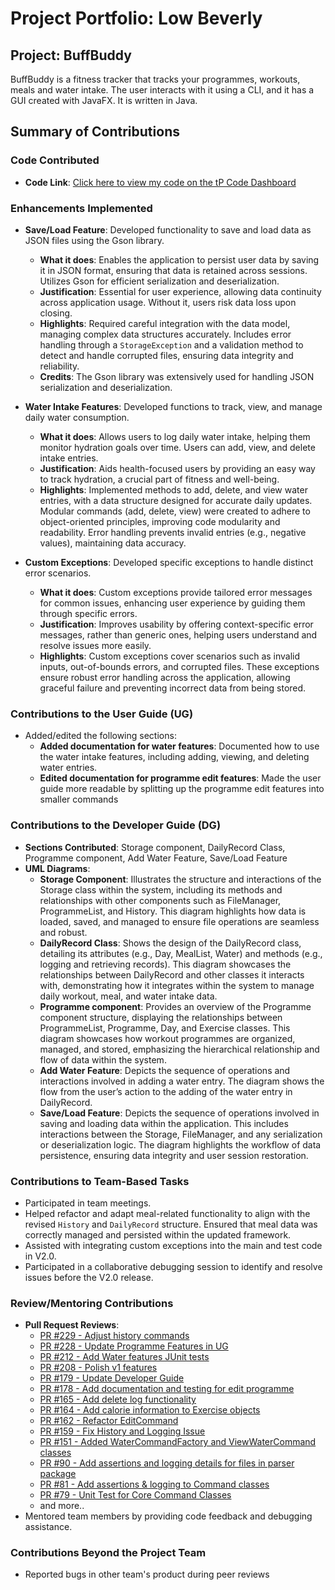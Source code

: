 # Project Portfolio: Low Beverly

## Project: BuffBuddy
BuffBuddy is a fitness tracker that tracks your programmes, workouts, meals and water intake. The user interacts with
it using a CLI, and it has a GUI created with JavaFX. It is written in Java. 

## Summary of Contributions

### Code Contributed
- **Code Link**: [Click here to view my code on the tP Code Dashboard](https://nus-cs2113-ay2425s1.github.io/tp-dashboard/?search=bev-low&breakdown=true&sort=groupTitle%20dsc&sortWithin=title&since=2024-09-20&timeframe=commit&mergegroup=&groupSelect=groupByRepos&checkedFileTypes=docs~functional-code~test-code~other&tabOpen=true&tabType=authorship&tabAuthor=Bev-low&tabRepo=AY2425S1-CS2113-W10-3%2Ftp%5Bmaster%5D&authorshipIsMergeGroup=false&authorshipFileTypes=docs~functional-code~test-code~other&authorshipIsBinaryFileTypeChecked=false&authorshipIsIgnoredFilesChecked=false)

### Enhancements Implemented

- **Save/Load Feature**: Developed functionality to save and load data as JSON files using the Gson library.
  - **What it does**: Enables the application to persist user data by saving it in JSON format, ensuring that data is retained across sessions. Utilizes Gson for efficient serialization and deserialization.
  - **Justification**: Essential for user experience, allowing data continuity across application usage. Without it, users risk data loss upon closing.
  - **Highlights**: Required careful integration with the data model, managing complex data structures accurately. Includes error handling through a `StorageException` and a validation method to detect and handle corrupted files, ensuring data integrity and reliability.
  - **Credits**: The Gson library was extensively used for handling JSON serialization and deserialization.

- **Water Intake Features**: Developed functions to track, view, and manage daily water consumption.
  - **What it does**: Allows users to log daily water intake, helping them monitor hydration goals over time. Users can add, view, and delete intake entries.
  - **Justification**: Aids health-focused users by providing an easy way to track hydration, a crucial part of fitness and well-being.
  - **Highlights**: Implemented methods to add, delete, and view water entries, with a data structure designed for accurate daily updates. Modular commands (add, delete, view) were created to adhere to object-oriented principles, improving code modularity and readability. Error handling prevents invalid entries (e.g., negative values), maintaining data accuracy.

- **Custom Exceptions**: Developed specific exceptions to handle distinct error scenarios.
  - **What it does**: Custom exceptions provide tailored error messages for common issues, enhancing user experience by guiding them through specific errors.
  - **Justification**: Improves usability by offering context-specific error messages, rather than generic ones, helping users understand and resolve issues more easily.
  - **Highlights**: Custom exceptions cover scenarios such as invalid inputs, out-of-bounds errors, and corrupted files. These exceptions ensure robust error handling across the application, allowing graceful failure and preventing incorrect data from being stored.

### Contributions to the User Guide (UG)
- Added/edited the following sections:
    - **Added documentation for water features**: Documented how to use the water intake features, including adding, viewing, and deleting water entries.
    - **Edited documentation for programme edit features**: Made the user guide more readable by splitting up the programme edit features into smaller commands

### Contributions to the Developer Guide (DG)
- **Sections Contributed**: Storage component, DailyRecord Class, Programme component, Add Water Feature, Save/Load Feature
- **UML Diagrams**:
    - **Storage Component**: Illustrates the structure and interactions of the Storage class within the system, including its methods and relationships with other components such as FileManager, ProgrammeList, and History. This diagram highlights how data is loaded, saved, and managed to ensure file operations are seamless and robust.
    - **DailyRecord Class**: Shows the design of the DailyRecord class, detailing its attributes (e.g., Day, MealList, Water) and methods (e.g., logging and retrieving records). This diagram showcases the relationships between DailyRecord and other classes it interacts with, demonstrating how it integrates within the system to manage daily workout, meal, and water intake data.
    - **Programme component**: Provides an overview of the Programme component structure, displaying the relationships between ProgrammeList, Programme, Day, and Exercise classes. This diagram showcases how workout programmes are organized, managed, and stored, emphasizing the hierarchical relationship and flow of data within the system.
    - **Add Water Feature**: Depicts the sequence of operations and interactions involved in adding a water entry. The diagram shows the flow from the user’s action to the adding of the water entry in DailyRecord.
    - **Save/Load Feature**: Depicts the sequence of operations involved in saving and loading data within the application. This includes interactions between the Storage, FileManager, and any serialization or deserialization logic. The diagram highlights the workflow of data persistence, ensuring data integrity and user session restoration.


### Contributions to Team-Based Tasks
- Participated in team meetings.
- Helped refactor and adapt meal-related functionality to align with the revised `History` and `DailyRecord` structure. Ensured that meal data was correctly managed and persisted within the updated framework.
- Assisted with integrating custom exceptions into the main and test code in V2.0.
- Participated in a collaborative debugging session to identify and resolve issues before the V2.0 release.

### Review/Mentoring Contributions
- **Pull Request Reviews**:
    - [PR #229 - Adjust history commands](https://github.com/AY2425S1-CS2113-W10-3/tp/pull/229)
    - [PR #228 - Update Programme Features in UG](https://github.com/AY2425S1-CS2113-W10-3/tp/pull/228)
    - [PR #212 - Add Water features JUnit tests](https://github.com/AY2425S1-CS2113-W10-3/tp/pull/212)
    - [PR #208 - Polish v1 features](https://github.com/AY2425S1-CS2113-W10-3/tp/pull/208)
    - [PR #179 - Update Developer Guide](https://github.com/AY2425S1-CS2113-W10-3/tp/pull/179)
    - [PR #178 - Add documentation and testing for edit programme](https://github.com/AY2425S1-CS2113-W10-3/tp/pull/178)
    - [PR #165 - Add delete log functionality](https://github.com/AY2425S1-CS2113-W10-3/tp/pull/165)
    - [PR #164 - Add calorie information to Exercise objects](https://github.com/AY2425S1-CS2113-W10-3/tp/pull/164)
    - [PR #162 - Refactor EditCommand](https://github.com/AY2425S1-CS2113-W10-3/tp/pull/162)
    - [PR #159 - Fix History and Logging Issue](https://github.com/AY2425S1-CS2113-W10-3/tp/pull/159)
    - [PR #151 - Added WaterCommandFactory and ViewWaterCommand classes](https://github.com/AY2425S1-CS2113-W10-3/tp/pull/151)
    - [PR #90 - Add assertions and logging details for files in parser package](https://github.com/AY2425S1-CS2113-W10-3/tp/pull/90)
    - [PR #81 - Add assertions & logging to Command classes](https://github.com/AY2425S1-CS2113-W10-3/tp/pull/81)
    - [PR #79 - Unit Test for Core Command Classes](https://github.com/AY2425S1-CS2113-W10-3/tp/pull/79)
    - and more..
- Mentored team members by providing code feedback and debugging assistance.

### Contributions Beyond the Project Team
- Reported bugs in other team's product during peer reviews
